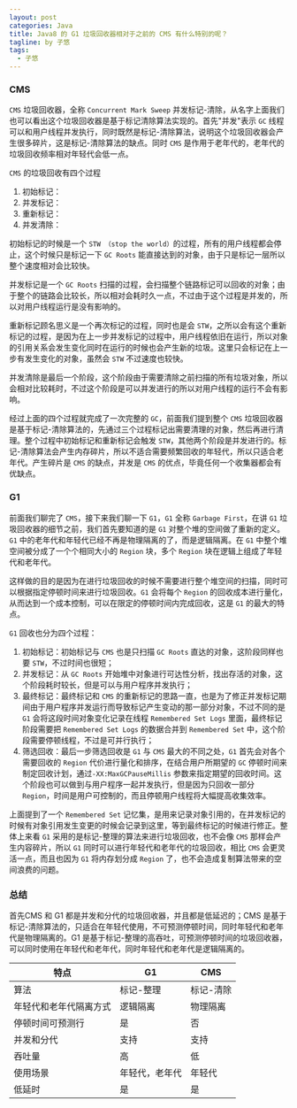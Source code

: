 ```yaml
---
layout: post
categories: Java
title: Java8 的 G1 垃圾回收器相对于之前的 CMS 有什么特别的呢？
tagline: by 子悠
tags: 
  - 子悠
---
```


### CMS

`CMS` 垃圾回收器，全称 `Concurrent Mark Sweep` 并发标记-清除，从名字上面我们也可以看出这个垃圾回收器是基于标记清除算法实现的。首先"并发"表示 `GC` 线程可以和用户线程并发执行，同时既然是标记-清除算法，说明这个垃圾回收器会产生很多碎片，这是标记-清除算法的缺点。同时 `CMS` 是作用于老年代的，老年代的垃圾回收频率相对年轻代会低一点。

<!--more-->

`CMS` 的垃圾回收有四个过程

1. 初始标记：
2. 并发标记：
3. 重新标记：
4. 并发清除：

初始标记的时候是一个 `STW （stop the world）`的过程，所有的用户线程都会停止，这个时候只是标记一下 `GC Roots` 能直接达到的对象，由于只是标记一层所以整个速度相对会比较快。

并发标记是一个 `GC Roots` 扫描的过程，会扫描整个链路标记可以回收的对象；由于整个的链路会比较长，所以相对会耗时久一点，不过由于这个过程是并发的，所以对用户线程运行是没有影响的。

重新标记顾名思义是一个再次标记的过程，同时也是会 `STW`，之所以会有这个重新标记的过程，是因为在上一步并发标记的过程中，用户线程依旧在运行，所以对象的引用关系会发生变化同时在运行的时候也会产生新的垃圾。这里只会标记在上一步有发生变化的对象，虽然会 `STW` 不过速度也较快。

并发清除是最后一个阶段，这个阶段由于需要清除之前扫描的所有垃圾对象，所以会相对比较耗时，不过这个阶段是可以并发进行的所以对用户线程的运行不会有影响。

经过上面的四个过程就完成了一次完整的 `GC`，前面我们提到整个 `CMS` 垃圾回收器是基于标记-清除算法的，先通过三个过程标记出需要清理的对象，然后再进行清理。整个过程中初始标记和重新标记会触发 `STW`，其他两个阶段是并发进行的。标记-清除算法会产生内存碎片，所以不适合需要频繁回收的年轻代，所以只适合老年代。产生碎片是 `CMS` 的缺点，并发是 `CMS` 的优点，毕竟任何一个收集器都会有优缺点。

### G1

前面我们聊完了 `CMS`，接下来我们聊一下 `G1`，`G1` 全称 `Garbage First`，在讲 `G1` 垃圾回收器的细节之前，我们首先要知道的是 `G1` 对整个堆的空间做了重新的定义。`G1` 中的老年代和年轻代已经不再是物理隔离的了，而是逻辑隔离。在 `G1` 中整个堆空间被分成了一个个相同大小的 `Region` 块，多个 `Region` 块在逻辑上组成了年轻代和老年代。

这样做的目的是因为在进行垃圾回收的时候不需要进行整个堆空间的扫描，同时可以根据指定停顿时间来进行垃圾回收。`G1` 会将每个 `Region` 的回收成本进行量化，从而达到一个成本控制，可以在限定的停顿时间内完成回收，这是 `G1` 的最大的特点。

`G1` 回收也分为四个过程：

1. 初始标记：初始标记与 `CMS` 也是只扫描 `GC Roots` 直达的对象，这阶段同样也要 `STW`，不过时间也很短；
2. 并发标记：从 `GC Roots` 开始堆中对象进行可达性分析，找出存活的对象，这个阶段耗时较长，但是可以与用户程序并发执行；
3. 最终标记：最终标记和 `CMS` 的重新标记的思路一直，也是为了修正并发标记期间由于用户程序并发运行而导致标记产生变动的那一部分对象，不过不同的是 `G1` 会将这段时间对象变化记录在线程 `Remembered Set Logs` 里面，最终标记阶段需要把 `Remembered Set Logs` 的数据合并到 `Remembered Set` 中，这个阶段需要停顿线程，不过是可并行执行；
4. 筛选回收：最后一步筛选回收是 `G1` 与 `CMS` 最大的不同之处，`G1` 首先会对各个需要回收的 `Region` 代价进行量化和排序，在结合用户所期望的 `GC` 停顿时间来制定回收计划，通过`-XX:MaxGCPauseMillis` 参数来指定期望的回收时间。这个阶段也可以做到与用户程序一起并发执行，但是因为只回收一部分 `Region`，时间是用户可控制的，而且停顿用户线程将大幅提高收集效率。

上面提到了一个 `Remembered Set` 记忆集，是用来记录对象引用的，在并发标记的时候有对象引用发生变更的时候会记录到这里，等到最终标记的时候进行修正。整体上来看 `G1` 采用的是标记-整理的算法来进行垃圾回收，也不会像 `CMS` 那样会产生内容碎片，所以 `G1` 同时可以进行年轻代和老年代的垃圾回收，相比 `CMS` 会更灵活一点，而且也因为 `G1` 将内存划分成 `Region` 了，也不会造成复制算法带来的空间浪费的问题。

### 总结

首先CMS 和 G1 都是并发和分代的垃圾回收器，并且都是低延迟的；CMS 是基于标记-清除算法的，只适合在年轻代使用，不可预测停顿时间，同时年轻代和老年代是物理隔离的。G1 是基于标记-整理的高吞吐，可预测停顿时间的垃圾回收器，可以同时使用在年轻代和老年代，同时年轻代和老年代是逻辑隔离的。

| 特点                   | G1             | CMS       |
| ---------------------- | -------------- | --------- |
| 算法                   | 标记-整理      | 标记-清除 |
| 年轻代和老年代隔离方式 | 逻辑隔离       | 物理隔离  |
| 停顿时间可预测行       | 是             | 否        |
| 并发和分代             | 支持           | 支持      |
| 吞吐量                 | 高             | 低        |
| 使用场景               | 年轻代，老年代 | 年轻代    |
| 低延时                 | 是             | 是        |
